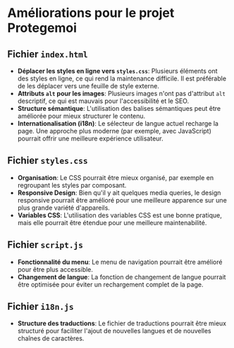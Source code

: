 # Améliorations pour le projet Protegemoi

## Fichier `index.html`

- **Déplacer les styles en ligne vers `styles.css`**: Plusieurs éléments ont des styles en ligne, ce qui rend la maintenance difficile. Il est préférable de les déplacer vers une feuille de style externe.
- **Attributs `alt` pour les images**: Plusieurs images n'ont pas d'attribut `alt` descriptif, ce qui est mauvais pour l'accessibilité et le SEO.
- **Structure sémantique**: L'utilisation des balises sémantiques peut être améliorée pour mieux structurer le contenu.
- **Internationalisation (i18n)**: Le sélecteur de langue actuel recharge la page. Une approche plus moderne (par exemple, avec JavaScript) pourrait offrir une meilleure expérience utilisateur.

## Fichier `styles.css`

- **Organisation**: Le CSS pourrait être mieux organisé, par exemple en regroupant les styles par composant.
- **Responsive Design**: Bien qu'il y ait quelques media queries, le design responsive pourrait être amélioré pour une meilleure apparence sur une plus grande variété d'appareils.
- **Variables CSS**: L'utilisation des variables CSS est une bonne pratique, mais elle pourrait être étendue pour une meilleure maintenabilité.

## Fichier `script.js`

- **Fonctionnalité du menu**: Le menu de navigation pourrait être amélioré pour être plus accessible.
- **Changement de langue**: La fonction de changement de langue pourrait être optimisée pour éviter un rechargement complet de la page.

## Fichier `i18n.js`

- **Structure des traductions**: Le fichier de traductions pourrait être mieux structuré pour faciliter l'ajout de nouvelles langues et de nouvelles chaînes de caractères.


